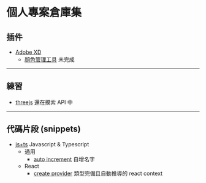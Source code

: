 個人專案倉庫集
===

<!--PRIVATE_START
@name:Daike-VSR
@repositoryUrl:https://github.com/twjw/darke-vsr.git
@desc:Astro+TS 開發的公司形象網站
PRIVATE_END-->

## 插件

- [Adobe XD](https://github.com/frank-wcw/plugin-adobe_xd)
  - [顏色管理工具](https://github.com/frank-wcw/plugin-adobe_xd/tree/main/src/color-manage) 未完成

---

## 練習

- [threejs](https://github.com/frank-wcw/playground-threejs) 還在摸索 API 中

---

## 代碼片段 (snippets)

- [js+ts](https://github.com/frank-wcw/snippet-js) Javascript & Typescript
  - 通用
    - [auto increment](https://github.com/frank-wcw/snippet-js/common/auto-increment) 自增名字
  - React
    - [create provider](https://github.com/frank-wcw/snippet-js/react/react-provider) 類型完備且自動推導的 react context
